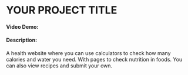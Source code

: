 # YOUR PROJECT TITLE
#### Video Demo:  <URL HERE>
#### Description:
A health website where you can use calculators to check how many calories and water you need. With pages to check nutrition in foods. You can also view recipes and submit your own.
